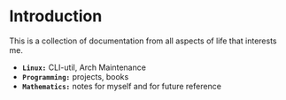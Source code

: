 # Introduction

This is a collection of documentation from all aspects of life that interests me.

- **`Linux:`** CLI-util, Arch Maintenance
- **`Programming:`** projects, books
- **`Mathematics:`** notes for myself and for future reference
